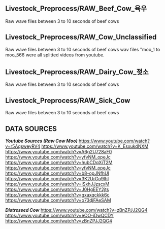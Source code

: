 ## Livestock_Preprocess/RAW_Beef_Cow_육우
Raw wave files between 3 to 10 seconds of beef cows

## Livestock_Preprocess/RAW_Cow_Unclassified
Raw wave files between 3 to 10 seconds of beef cows
wav files "moo_1 to moo_566 were all splitted videos from youtube.

## Livestock_Preprocess/RAW_Dairy_Cow_젖소
Raw wave files between 3 to 10 seconds of beef cows

## Livestock_Preprocess/RAW_Sick_Cow
Raw wave files between 3 to 10 seconds of beef cows





## DATA SOURCES

***Youtube Sources (Raw Cow Moo)***
https://www.youtube.com/watch?v=r5AqsweyRV4
https://www.youtube.com/watch?v=K_EsxukdNXM
https://www.youtube.com/watch?v=A6g2U728aF0
https://www.youtube.com/watch?v=yfvNM_opeJc
https://www.youtube.com/watch?v=hubCDqXiT2M
https://www.youtube.com/watch?v=yfvNM_opeJc
https://www.youtube.com/watch?v=b8-opJNfhUI
https://www.youtube.com/watch?v=3K2UrGo9IhI
https://www.youtube.com/watch?v=iSxhJJzscxM
https://www.youtube.com/watch?v=J0HgEEY2jts
https://www.youtube.com/watch?v=gxaxqckkk6c
https://www.youtube.com/watch?v=o73djFAeSAM

***Distressed Cow***
https://www.youtube.com/watch?v=zBnZPJJ2QG4
https://www.youtube.com/watch?v=eOO-iDwQCDY
https://www.youtube.com/watch?v=zBnZPJJ2QG4


